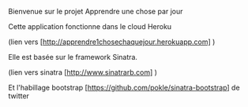 Bienvenue sur le projet Apprendre une chose par jour 

Cette application fonctionne dans le cloud Heroku

(lien vers [http://apprendre1chosechaquejour.herokuapp.com] )

Elle est basée sur le framework Sinatra.

(lien vers sinatra [http://www.sinatrarb.com] )

Et l'habillage bootstrap [https://github.com/pokle/sinatra-bootstrap] de twitter   
